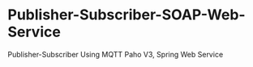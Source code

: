 # Publisher-Subscriber-SOAP-Web-Service
Publisher-Subscriber Using MQTT Paho V3, Spring Web Service
